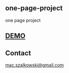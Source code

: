 ## one-page-project

one page project

## **[DEMO]**

## Contact

mac.szalkowski@gmail.com

[DEMO]: <https://htmlpreview.github.io/?https://github.com/Szalkowski/one-page-project/blob/master/index.html>
